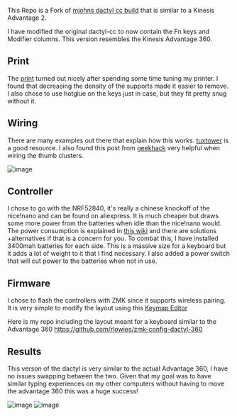 This Repo is a Fork of [mjohns dactyl cc build](https://github.com/mjohns/dactyl-cc) that is similar to a Kinesis Advantage 2.

I have modified the original dactyl-cc to now contain the Fn keys and Modifier columns. This version resembles the Kinesis Advantage 360.


## Print

The [print](https://imgur.com/9Io86a6.png) turned out nicely after spending some time tuning my printer. I found that decreasing the density of the supports made it easier to remove.
I also chose to use hotglue on the keys just in case, but they fit pretty snug without it.

## Wiring

There are many examples out there that explain how this works. [tuxtower](https://tuxtower.net/blog/dactylmanuform/) is a good resource.
I also found this post from [geekhack](https://geekhack.org/index.php?topic=115397.0) very helpful when wiring the thumb clusters.

![image](https://imgur.com/aoQg44I.png)

## Controller 

I chose to go with the NRF52840, it's really a chinese knockoff of the nice!nano and can be found on aliexpress. It is much cheaper but draws some more power from the batteries when idle than the nice!nano would. The power consumption is explained in [this wiki](https://github.com/joric/nrfmicro/wiki/Alternatives#supermini-nrf52840) and there are solutions +alternatives if that is a concern for you.
To combat this, I have installed 3400mah batteries for each side. This is a massive size for a keyboard but it adds a lot of weight to it that I find necessary. I also added a power switch that will cut power to the batteries when not in use.

## Firmware
I chose to flash the controllers with ZMK since it supports wireless pairing. It is very simple to modify the layout using this [Keymap Editor](https://nickcoutsos.github.io/keymap-editor/)


Here is my repo including the layout meant for a keyboard similar to the Advantage 360
https://github.com/rlowies/zmk-config-dactyl-360

## Results

This verson of the dactyl is very similar to the actual Advantage 360, I have no issues swapping between the two. Given that my goal was to have similar typing experiences on my other computers without having to move the advantage 360 this was a huge success!

![image](https://imgur.com/0g1YPs4.png)
![image](https://imgur.com/zdiNVeq.png)

